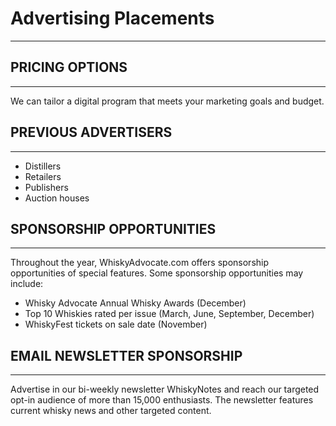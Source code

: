# Advertising Placements
---

## PRICING OPTIONS
---

We can tailor a digital program that meets your marketing
goals and budget.

## PREVIOUS ADVERTISERS
---

* Distillers 
* Retailers
* Publishers 
* Auction houses

## SPONSORSHIP OPPORTUNITIES
---

Throughout the year, WhiskyAdvocate.com offers
sponsorship opportunities of special features. Some
sponsorship opportunities may include:

* Whisky Advocate Annual Whisky Awards (December)
* Top 10 Whiskies rated per issue (March, June, September,
December)
* WhiskyFest tickets on sale date (November)

## EMAIL NEWSLETTER SPONSORSHIP
---
Advertise in our bi-weekly newsletter WhiskyNotes and reach
our targeted opt-in audience of more than 15,000 enthusiasts.
The newsletter features current whisky news and other targeted
content.
